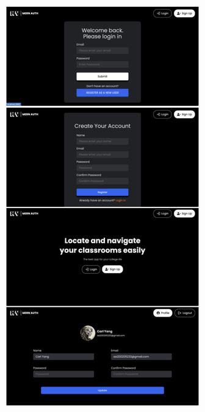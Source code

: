 ![app image1](./app_images/Screenshot%202023-11-30%20at%204.06.48%20PM.png)
![app image1](./app_images/Screenshot%202023-11-30%20at%204.06.59%20PM.png)
![app image1](./app_images/Screenshot%202023-11-30%20at%204.07.08%20PM.png)
![app image1](./app_images/Screenshot%202023-11-30%20at%204.07.26%20PM.png)